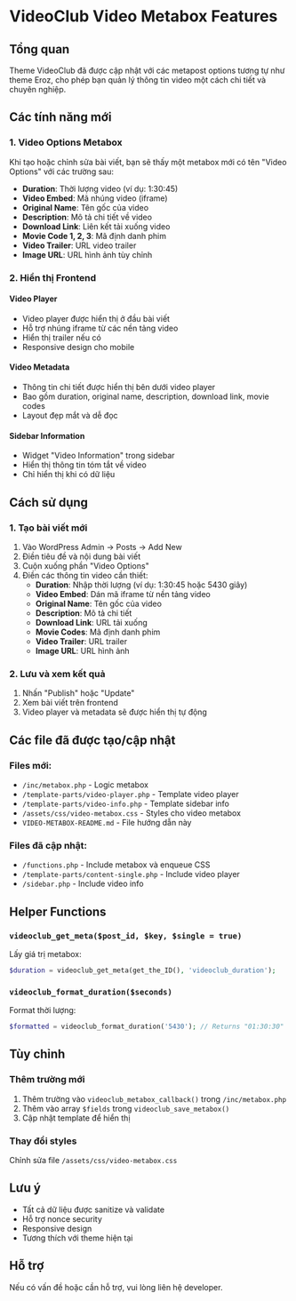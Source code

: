 # VideoClub Video Metabox Features

## Tổng quan
Theme VideoClub đã được cập nhật với các metapost options tương tự như theme Eroz, cho phép bạn quản lý thông tin video một cách chi tiết và chuyên nghiệp.

## Các tính năng mới

### 1. Video Options Metabox
Khi tạo hoặc chỉnh sửa bài viết, bạn sẽ thấy một metabox mới có tên "Video Options" với các trường sau:

- **Duration**: Thời lượng video (ví dụ: 1:30:45)
- **Video Embed**: Mã nhúng video (iframe)
- **Original Name**: Tên gốc của video
- **Description**: Mô tả chi tiết về video
- **Download Link**: Liên kết tải xuống video
- **Movie Code 1, 2, 3**: Mã định danh phim
- **Video Trailer**: URL video trailer
- **Image URL**: URL hình ảnh tùy chỉnh

### 2. Hiển thị Frontend

#### Video Player
- Video player được hiển thị ở đầu bài viết
- Hỗ trợ nhúng iframe từ các nền tảng video
- Hiển thị trailer nếu có
- Responsive design cho mobile

#### Video Metadata
- Thông tin chi tiết được hiển thị bên dưới video player
- Bao gồm duration, original name, description, download link, movie codes
- Layout đẹp mắt và dễ đọc

#### Sidebar Information
- Widget "Video Information" trong sidebar
- Hiển thị thông tin tóm tắt về video
- Chỉ hiển thị khi có dữ liệu

## Cách sử dụng

### 1. Tạo bài viết mới
1. Vào WordPress Admin → Posts → Add New
2. Điền tiêu đề và nội dung bài viết
3. Cuộn xuống phần "Video Options"
4. Điền các thông tin video cần thiết:
   - **Duration**: Nhập thời lượng (ví dụ: 1:30:45 hoặc 5430 giây)
   - **Video Embed**: Dán mã iframe từ nền tảng video
   - **Original Name**: Tên gốc của video
   - **Description**: Mô tả chi tiết
   - **Download Link**: URL tải xuống
   - **Movie Codes**: Mã định danh phim
   - **Video Trailer**: URL trailer
   - **Image URL**: URL hình ảnh

### 2. Lưu và xem kết quả
1. Nhấn "Publish" hoặc "Update"
2. Xem bài viết trên frontend
3. Video player và metadata sẽ được hiển thị tự động

## Các file đã được tạo/cập nhật

### Files mới:
- `/inc/metabox.php` - Logic metabox
- `/template-parts/video-player.php` - Template video player
- `/template-parts/video-info.php` - Template sidebar info
- `/assets/css/video-metabox.css` - Styles cho video metabox
- `VIDEO-METABOX-README.md` - File hướng dẫn này

### Files đã cập nhật:
- `/functions.php` - Include metabox và enqueue CSS
- `/template-parts/content-single.php` - Include video player
- `/sidebar.php` - Include video info

## Helper Functions

### `videoclub_get_meta($post_id, $key, $single = true)`
Lấy giá trị metabox:
```php
$duration = videoclub_get_meta(get_the_ID(), 'videoclub_duration');
```

### `videoclub_format_duration($seconds)`
Format thời lượng:
```php
$formatted = videoclub_format_duration('5430'); // Returns "01:30:30"
```

## Tùy chỉnh

### Thêm trường mới
1. Thêm trường vào `videoclub_metabox_callback()` trong `/inc/metabox.php`
2. Thêm vào array `$fields` trong `videoclub_save_metabox()`
3. Cập nhật template để hiển thị

### Thay đổi styles
Chỉnh sửa file `/assets/css/video-metabox.css`

## Lưu ý
- Tất cả dữ liệu được sanitize và validate
- Hỗ trợ nonce security
- Responsive design
- Tương thích với theme hiện tại

## Hỗ trợ
Nếu có vấn đề hoặc cần hỗ trợ, vui lòng liên hệ developer.
